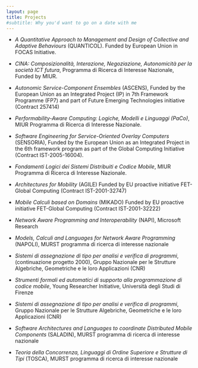 ```yaml
---
layout: page
title: Projects
#subtitle: Why you'd want to go on a date with me
---
```



- _A Quantitative Approach to Management and Design of Collective and Adaptive Behaviours_ (QUANTICOL). Funded by European Union in FOCAS Initiative.

- _CINA: Composizionalità, Interazione, Negoziazione, Autonomicità per la società ICT futura_, Programma di Ricerca di Interesse Nazionale, Funded by MIUR.

- _Autonomic Service-Component Ensembles_ (ASCENS), Funded by the European Union
as an  Integrated Project (IP) in 7th Framework Programme (FP7) and part of  Future Emerging Technologies initiative (Contract 257414)

- _Performability-Aware Computing: Logiche, Modelli e Linguaggi (PaCo)_, MIUR Programma di Ricerca
di Interesse Nazionale.

- _Software Engineering for Service-Oriented Overlay Computers_ 
(SENSORIA), Funded by the European Union as an Integrated Project in 
the 6th framework program as part of the Global Computing Initiative (Contract IST-2005-16004).

- _Fondamenti Logici dei Sistemi Distribuiti e Codice Mobile_, MIUR Programma di Ricerca
di Interesse Nazionale.

- _Architectures for Mobility_ (AGILE) Funded by EU proactive initiative 
FET-Global Computing (Contract IST-2001-32747) 

- _Mobile Calculi based on Domains_ (MIKADO) Funded by EU proactive 
initiative FET-Global Computing (Contract IST-2001-32222) 

- _Network Aware Programming and Interoperability_ (NAPI), Microsoft Research 

- _Models, Calculi and Languages for Network Aware Programming_ 
(NAPOLI), MURST programma di ricerca di interesse nazionale 

- _Sistemi di assegnazione di tipo per analisi e verifica di programmi_, 
(continuazione progetto 2000), Gruppo Nazionale per le Strutture 
Algebriche, Geometriche e le loro Applicazioni (CNR) 

- _Strumenti formali ed automatici di supporto alla programmazione 
di codice mobile_, Young Researcher Initiative, Università degli 
Studi di Firenze 

- _Sistemi di assegnazione di tipo per analisi e verifica di programmi_, 
Gruppo Nazionale per le Strutture Algebriche, Geometriche e le loro 
Applicazioni (CNR) 

- _Software Architectures and Languages to coordinate Distributed 
Mobile Components_ (SALADIN), MURST programma di ricerca 
di interesse nazionale 

- _Teoria della Concorrenza, Linguaggi di Ordine Superiore e Strutture 
di Tipi_ (TOSCA), MURST programma di ricerca di interesse nazionale 
